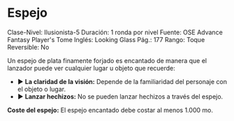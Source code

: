 # Espejo

Clase-Nivel: Ilusionista-5
Duración: 1 ronda por nivel
Fuente: OSE Advance Fantasy Player's Tome
Inglés: Looking Glass
Pág.: 177
Rango: Toque
Reversible: No

Un espejo de plata finamente forjado es encantado de manera que el lanzador puede ver cualquier lugar u objeto que recuerde: 

- ▶ **La claridad de la visión:** Depende de la familiaridad del personaje con el objeto o lugar.
- ▶ **Lanzar hechizos:** No se pueden lanzar hechizos a través del espejo.

**Coste del espejo:** El espejo encantado debe costar al menos 1.000 mo.